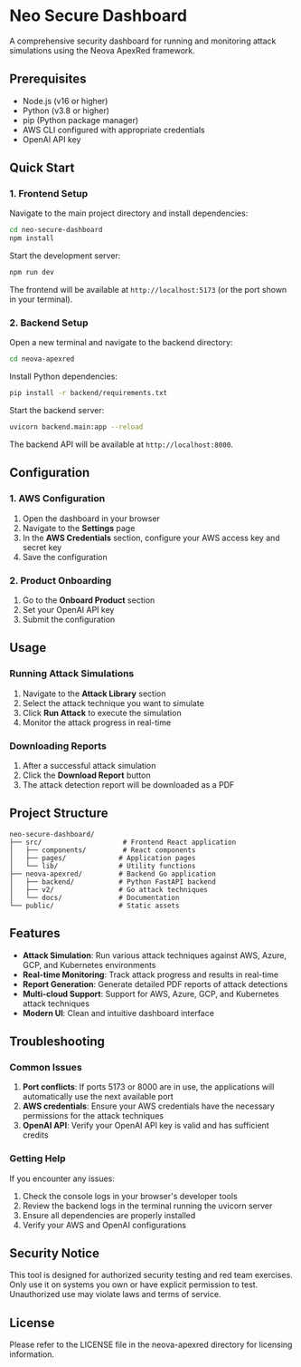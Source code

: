 # Neo Secure Dashboard

A comprehensive security dashboard for running and monitoring attack simulations using the Neova ApexRed framework.

## Prerequisites

- Node.js (v16 or higher)
- Python (v3.8 or higher)
- pip (Python package manager)
- AWS CLI configured with appropriate credentials
- OpenAI API key

## Quick Start

### 1. Frontend Setup

Navigate to the main project directory and install dependencies:

```bash
cd neo-secure-dashboard
npm install
```

Start the development server:

```bash
npm run dev
```

The frontend will be available at `http://localhost:5173` (or the port shown in your terminal).

### 2. Backend Setup

Open a new terminal and navigate to the backend directory:

```bash
cd neova-apexred
```

Install Python dependencies:

```bash
pip install -r backend/requirements.txt
```

Start the backend server:

```bash
uvicorn backend.main:app --reload
```

The backend API will be available at `http://localhost:8000`.

## Configuration

### 1. AWS Configuration

1. Open the dashboard in your browser
2. Navigate to the **Settings** page
3. In the **AWS Credentials** section, configure your AWS access key and secret key
4. Save the configuration

### 2. Product Onboarding

1. Go to the **Onboard Product** section
2. Set your OpenAI API key
3. Submit the configuration

## Usage

### Running Attack Simulations

1. Navigate to the **Attack Library** section
2. Select the attack technique you want to simulate
3. Click **Run Attack** to execute the simulation
4. Monitor the attack progress in real-time

### Downloading Reports

1. After a successful attack simulation
2. Click the **Download Report** button
3. The attack detection report will be downloaded as a PDF

## Project Structure

```
neo-secure-dashboard/
├── src/                    # Frontend React application
│   ├── components/         # React components
│   ├── pages/             # Application pages
│   └── lib/               # Utility functions
├── neova-apexred/         # Backend Go application
│   ├── backend/           # Python FastAPI backend
│   ├── v2/                # Go attack techniques
│   └── docs/              # Documentation
└── public/                # Static assets
```

## Features

- **Attack Simulation**: Run various attack techniques against AWS, Azure, GCP, and Kubernetes environments
- **Real-time Monitoring**: Track attack progress and results in real-time
- **Report Generation**: Generate detailed PDF reports of attack detections
- **Multi-cloud Support**: Support for AWS, Azure, GCP, and Kubernetes attack techniques
- **Modern UI**: Clean and intuitive dashboard interface

## Troubleshooting

### Common Issues

1. **Port conflicts**: If ports 5173 or 8000 are in use, the applications will automatically use the next available port
2. **AWS credentials**: Ensure your AWS credentials have the necessary permissions for the attack techniques
3. **OpenAI API**: Verify your OpenAI API key is valid and has sufficient credits

### Getting Help

If you encounter any issues:

1. Check the console logs in your browser's developer tools
2. Review the backend logs in the terminal running the uvicorn server
3. Ensure all dependencies are properly installed
4. Verify your AWS and OpenAI configurations

## Security Notice

This tool is designed for authorized security testing and red team exercises. Only use it on systems you own or have explicit permission to test. Unauthorized use may violate laws and terms of service.

## License

Please refer to the LICENSE file in the neova-apexred directory for licensing information.
